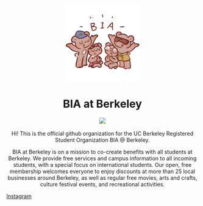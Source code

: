 <p align="center">
  <img src="bia-art.png" width="200" alt="BIA banner">
</p>

<h1 align="center">BIA at Berkeley</h1>

<!-- Badges - unfortunately not pure markdown due to inability to center -->
<p align="center">
  <a href="https://callink.berkeley.edu/organization/biaatberkeley">
    <img src="https://callink.berkeley.edu/organization/biaatberkeley">
  </a>
</p>

<p align="center">Hi! This is the official github organization for the UC Berkeley Registered Student Organization BIA @ Berkeley.</p>

<p align="center">BIA at Berkeley is on a mission to co-create benefits with all students at Berkeley. We provide free services and campus information to all incoming students, with a special focus on international students. Our open, free membership welcomes everyone to enjoy discounts at more than 25 local businesses around Berkeley, as well as regular free movies, arts and crafts, culture festival events, and recreational activities.</p>

[Instagram](https://www.instagram.com/biaberkeley/)
